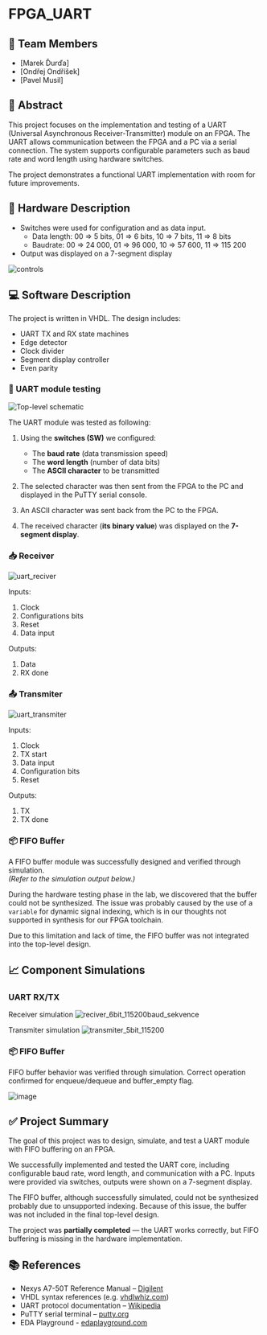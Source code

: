 # FPGA_UART

## 👥 Team Members

- [Marek Ďurďa]
- [Ondřej Ondříšek]  
- [Pavel Musil]

## 📝 Abstract

This project focuses on the implementation and testing of a UART (Universal Asynchronous Receiver-Transmitter) module on an FPGA. The UART allows communication between the FPGA and a PC via a serial connection. The system supports configurable parameters such as baud rate and word length using hardware switches.

The project demonstrates a functional UART implementation with room for future improvements.

## 🔧 Hardware Description 

- Switches were used for configuration and as data input.
     - Data length:
          00 => 5 bits,
          01 => 6 bits,
          10 => 7 bits,
          11 => 8 bits
     - Baudrate:
          00 => 24 000,
          01 => 96 000,
          10 => 57 600,
          11 => 115 200
- Output was displayed on a 7-segment display

![controls](https://github.com/user-attachments/assets/ec4c29c7-b694-44b6-883b-3b7d96db183e)

## 💻 Software Description

The project is written in VHDL. The design includes:

- UART TX and RX state machines
- Edge detector
- Clock divider
- Segment display controller
- Even parity


### 🧪 UART module testing

![Top-level schematic](https://github.com/user-attachments/assets/1d76a09e-101a-47b9-8a97-def205739b2e)

The UART module was tested as following:

1. Using the **switches (SW)** we configured:
   - The **baud rate** (data transmission speed)
   - The **word length** (number of data bits)
   - The **ASCII character** to be transmitted

2. The selected character was then sent from the FPGA to the PC and displayed in the PuTTY serial console.

3. An ASCII character was sent back from the PC to the FPGA.

4. The received character (**its binary value**) was displayed on the **7-segment display**.


### 📥 Receiver

![uart_reciver](https://github.com/user-attachments/assets/53da3adb-b958-42ee-9d8a-480e912d4e56)

Inputs:
1) Clock
2) Configurations bits
3) Reset
4) Data input

Outputs:
1) Data
2) RX done


### 📤 Transmiter
![uart_transmiter](https://github.com/user-attachments/assets/7db83e57-cdfd-4f29-9e84-2af82ebcb78b)

Inputs:
1) Clock
2) TX start
3) Data input
4) Configuration bits
5) Reset

Outputs:
1) TX
2) TX done


### 📦 FIFO Buffer

A FIFO buffer module was successfully designed and verified through simulation.  
*(Refer to the simulation output below.)*

During the hardware testing phase in the lab, we discovered that the buffer could not be synthesized. The issue was probably caused by the use of a `variable` for dynamic signal indexing, which is in our thoughts not supported in synthesis for our FPGA toolchain.

Due to this limitation and lack of time, the FIFO buffer was not integrated into the top-level design.

## 📈 Component Simulations

### UART RX/TX

Receiver simulation
![reciver_6bit_115200baud_sekvence](https://github.com/user-attachments/assets/80deb0e9-d045-4833-a6e7-ba74560535d6)

Transmiter simulation
![transmiter_5bit_115200](https://github.com/user-attachments/assets/7982c294-1b65-4b67-9a51-86029cd605b7)

### 📦 FIFO Buffer

FIFO buffer behavior was verified through simulation. Correct operation confirmed for enqueue/dequeue and buffer_empty flag.  

![image](https://github.com/user-attachments/assets/dc5e015f-5f2b-4eee-a6b8-7baf0fb47b1c)

## ✅ Project Summary

The goal of this project was to design, simulate, and test a UART module with FIFO buffering on an FPGA.

We successfully implemented and tested the UART core, including configurable baud rate, word length, and communication with a PC. Inputs were provided via switches, outputs were shown on a 7-segment display.

The FIFO buffer, although successfully simulated, could not be synthesized probably due to unsupported indexing. Because of this issue, the buffer was not included in the final top-level design.

The project was **partially completed** — the UART works correctly, but FIFO buffering is missing in the hardware implementation.

## 📚 References

- Nexys A7-50T Reference Manual – [Digilent](https://digilent.com/reference/programmable-logic/nexys-a7/start)
- VHDL syntax references (e.g. [vhdlwhiz.com](https://vhdlwhiz.com/))
- UART protocol documentation – [Wikipedia](https://en.wikipedia.org/wiki/Universal_asynchronous_receiver-transmitter)
- PuTTY serial terminal – [putty.org](https://www.putty.org/)
- EDA Playground - [edaplayground.com](https://www.edaplayground.com/)
